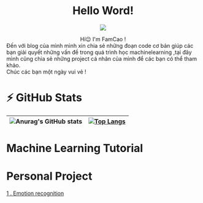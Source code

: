 
<div align="center" >
    <h1>  Hello Word! </h1>
</div>


<p align="center">
    <img src="https://media2.giphy.com/media/gjrYDwbjnK8x36xZIO/giphy.gif?cid=ecf05e473h2ld3jqhwcjj2e6gj2k8ovy1t9qr7ub6rq8uegk&rid=giphy.gif&ct=s">
</p>

<div align="center">
Hí😉 
I'm FamCao ! <br>
</div>

<div align="left">
Đến với blog của mình mình xin chia sẻ những đoạn code cơ bản giúp các bạn giải 
quyết những vấn đề trong quá trình học machinelearning ,tại đây mình cũng chia sẻ
những project cá nhân của mình để các bạn có thể tham khảo.<br>
Chúc các bạn một ngày vui vẻ ! <br>
</div>

# ⚡ GitHub Stats
![Anurag's GitHub stats](https://github-readme-stats.vercel.app/api?username=Coder-C18&show_icons=true&theme=radical)|[![Top Langs](https://github-readme-stats.vercel.app/api/top-langs/?username=Coder-C18&langs_count=3&theme=radical)](https://github.com/anuraghazra/github-readme-stats)
|:------------:|:-------------:|


# Machine Learning Tutorial



# Personal Project
[1 . Emotion recognition](https://github.com/Coder-C18/Emotion_recognition)